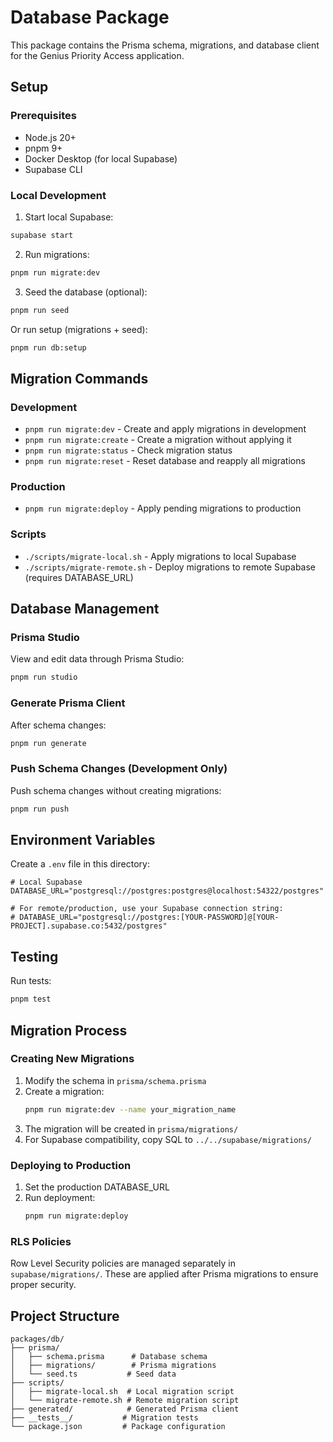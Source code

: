 # Database Package

This package contains the Prisma schema, migrations, and database client for the Genius Priority Access application.

## Setup

### Prerequisites
- Node.js 20+
- pnpm 9+
- Docker Desktop (for local Supabase)
- Supabase CLI

### Local Development

1. Start local Supabase:
```bash
supabase start
```

2. Run migrations:
```bash
pnpm run migrate:dev
```

3. Seed the database (optional):
```bash
pnpm run seed
```

Or run setup (migrations + seed):
```bash
pnpm run db:setup
```

## Migration Commands

### Development
- `pnpm run migrate:dev` - Create and apply migrations in development
- `pnpm run migrate:create` - Create a migration without applying it
- `pnpm run migrate:status` - Check migration status
- `pnpm run migrate:reset` - Reset database and reapply all migrations

### Production
- `pnpm run migrate:deploy` - Apply pending migrations to production

### Scripts
- `./scripts/migrate-local.sh` - Apply migrations to local Supabase
- `./scripts/migrate-remote.sh` - Deploy migrations to remote Supabase (requires DATABASE_URL)

## Database Management

### Prisma Studio
View and edit data through Prisma Studio:
```bash
pnpm run studio
```

### Generate Prisma Client
After schema changes:
```bash
pnpm run generate
```

### Push Schema Changes (Development Only)
Push schema changes without creating migrations:
```bash
pnpm run push
```

## Environment Variables

Create a `.env` file in this directory:

```env
# Local Supabase
DATABASE_URL="postgresql://postgres:postgres@localhost:54322/postgres"

# For remote/production, use your Supabase connection string:
# DATABASE_URL="postgresql://postgres:[YOUR-PASSWORD]@[YOUR-PROJECT].supabase.co:5432/postgres"
```

## Testing

Run tests:
```bash
pnpm test
```

## Migration Process

### Creating New Migrations

1. Modify the schema in `prisma/schema.prisma`
2. Create a migration:
   ```bash
   pnpm run migrate:dev --name your_migration_name
   ```
3. The migration will be created in `prisma/migrations/`
4. For Supabase compatibility, copy SQL to `../../supabase/migrations/`

### Deploying to Production

1. Set the production DATABASE_URL
2. Run deployment:
   ```bash
   pnpm run migrate:deploy
   ```

### RLS Policies

Row Level Security policies are managed separately in `supabase/migrations/`. These are applied after Prisma migrations to ensure proper security.

## Project Structure

```
packages/db/
├── prisma/
│   ├── schema.prisma      # Database schema
│   ├── migrations/        # Prisma migrations
│   └── seed.ts           # Seed data
├── scripts/
│   ├── migrate-local.sh  # Local migration script
│   └── migrate-remote.sh # Remote migration script
├── generated/            # Generated Prisma client
├── __tests__/           # Migration tests
└── package.json         # Package configuration
```